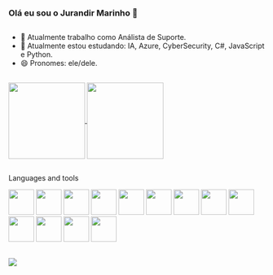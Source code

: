 ### Olá eu sou o Jurandir Marinho 👋

##

- 🔭 Atualmente trabalho como Análista de Suporte.
- 🌱 Atualmente estou estudando: IA, Azure, CyberSecurity, C#, JavaScript e Python.
- 😄 Pronomes: ele/dele.

##

<a href="https://github.com/jurandirm">
  <img align="center" height="150em" src="https://github-readme-stats.vercel.app/api?username=jurandirm&show_icons=true&theme=transparent" />
</a>
<a href="https://github.com/jurandirm">
  <img align="center" height="150em" src="https://github-readme-stats.vercel.app/api/top-langs/?username=jurandirm&layout=compact&theme=transparent"/>
</a>

##

Languages and tools

<div>
  <img height="50em" src="https://cdn.jsdelivr.net/gh/devicons/devicon/icons/html5/html5-original.svg" />
  <img height="50em" src="https://cdn.jsdelivr.net/gh/devicons/devicon/icons/css3/css3-original.svg" />
  <img height="50em" src="https://cdn.jsdelivr.net/gh/devicons/devicon/icons/javascript/javascript-original.svg" />
  <img height="50em" src="https://cdn.jsdelivr.net/gh/devicons/devicon/icons/python/python-original.svg" />
  <img height="50em" src="https://cdn.jsdelivr.net/gh/devicons/devicon/icons/csharp/csharp-original.svg" />        
  <img height="50em" src="https://cdn.jsdelivr.net/gh/devicons/devicon/icons/php/php-plain.svg" />
  <img height="50em" src="https://cdn.jsdelivr.net/gh/devicons/devicon/icons/linux/linux-original.svg" />
  <img height="50em" src="https://cdn.jsdelivr.net/gh/devicons/devicon/icons/ubuntu/ubuntu-plain.svg" />
  <img height="50em" src="https://cdn.jsdelivr.net/gh/devicons/devicon/icons/azure/azure-original.svg" />
  <img height="50em" src="https://cdn.jsdelivr.net/gh/devicons/devicon/icons/photoshop/photoshop-plain.svg" />
  <img height="50em" src="https://cdn.jsdelivr.net/gh/devicons/devicon/icons/illustrator/illustrator-plain.svg" />
  <img height="50em" src="https://cdn.jsdelivr.net/gh/devicons/devicon/icons/gimp/gimp-original.svg" />
  <img height="50em" src="https://cdn.jsdelivr.net/gh/devicons/devicon/icons/inkscape/inkscape-original.svg" />
          
</div>

##

<div>
  <a href="https://br.linkedin.com/in/jurandir-marinho-842ba547" target="_blank">
    <img src="https://img.shields.io/badge/LinkedIn-0077B5?style=for-the-badge&logo=linkedin&logoColor=white" />
  </a>
</div>  
          
<!--
**jurandirm/jurandirm** is a ✨ _special_ ✨ repository because its `README.md` (this file) appears on your GitHub profile.

Here are some ideas to get you started:

- 🔭 I’m currently working on ...
- 🌱 I’m currently learning ...
- 👯 I’m looking to collaborate on ...
- 🤔 I’m looking for help with ...
- 💬 Ask me about ...
- 📫 How to reach me: ...
- 😄 Pronouns: ...
- ⚡ Fun fact: ...
-->
